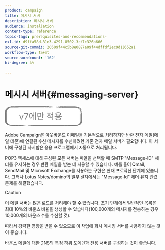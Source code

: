```yaml
---
product: campaign
title: 메시시 서버
description: 메시시 서버
audience: installation
content-type: reference
topic-tags: prerequisites-and-recommendations-
exl-id: d9ffa58d-81e3-4291-8502-3cb7c326b666
source-git-commit: 20509f44c5b8e0827a09f44dffdf2ec9d11652a1
workflow-type: tm+mt
source-wordcount: '162'
ht-degree: 3%

---
```


# 메시시 서버{#messaging-server}

![](../../assets/v7-only.svg)

Adobe Campaign은 아웃바운드 이메일을 기본적으로 처리하지만 반환 전자 메일(메일 데몬)에 연결된 수신 메시지를 수신하려면 기존 전자 메일 서버가 필요합니다. 이 서버에 구성된 사서함은 응용 프로그램에서 자동으로 처리됩니다.

POP3 액세스에 대해 구성된 모든 서버는 메일을 선택할 때 SMTP &quot;Message-ID&quot; 헤더를 유지하는 경우 반환 메일을 받는 데 사용할 수 있습니다. 예를 들어 Qmail, SendMail 및 Microsoft Exchange를 사용하는 구현은 현재 프로덕션 단계에 있습니다. 그러나 Lotus Notes/domino의 일부 설치에서는 &quot;Message-Id&quot; 헤더 유지 관련 문제를 해결했습니다.

>[!CAUTION]
>
>이 메일 서버는 많은 로드를 처리해야 할 수 있습니다. 초기 단계에서 일반적인 목록은 최대 10%의 바운스 비율을 생성할 수 있습니다(100,000개의 메시지를 전송하는 경우 10,000개의 바운스 수를 수신할 것).
>
>따라서 강력한 영향을 받을 수 있으므로 이 작업에 회사 메시징 서버를 사용하지 않는 것이 좋습니다.
>
>바운스 메일에 대한 DNS의 특정 하위 도메인과 전용 서버를 구성하는 것이 좋습니다.
